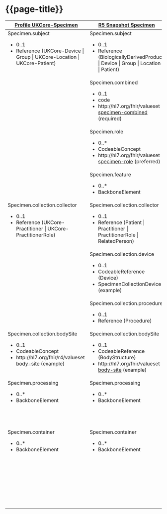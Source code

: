 # {{page-title}}

<table id="assets">
<thead>
<tr>
<th class="comparison-fhir"><a href="https://simplifier.net/guide/UK-Core-Implementation-Guide-STU3-Sequence/Home/ProfilesandExtensions/Profile-UKCore-Specimen?version=1.6.0">Profile UKCore-Specimen</a></th>
<th class="comparison-fhir"><a href="https://hl7.org/fhir/5.0.0-snapshot3/Specimen.html">R5 Snapshot Specimen</a></th>

<th class="comparison-note">Notes</th>
</tr>
</thead>
<tbody style="vertical-align:top">


<tr>
<td class="comparison-fhir">Specimen.subject<ul>
<li>0..1</li>
<li>Reference (UKCore-Device | Group | UKCore-Location | UKCore-Patient)</li>
</ul></td>
<td class="comparison-fhir">Specimen.subject<ul>
<li>0..1</li>
<li>Reference (BiologicallyDerivedProduct | Device | Group | Location | Patient)</li>
</ul>
</td>
</ul>
</td>
<td class="comparison-note">
<ul>
<li>Added reference to BiologicallyDerivedProduct</li>
</ul>
</td>
</tr>

<tr>
<td  class="comparison-fhir">&nbsp;</td>
<td  class="comparison-fhir">Specimen.combined<ul>
<li>0..1</li>
<li>code</li>
<li>http://hl7.org/fhir/valueset<br><a href="https://hl7.org/fhir/5.0.0-snapshot3/valueset-specimen-combined.html">specimen-combined</a> (required)</li>
</ul>
</td>
<td  class="comparison-note">
<ul>
<li>New element added in R5</li>
</tr>

<tr>
<td  class="comparison-fhir">&nbsp;</td>
<td  class="comparison-fhir">Specimen.role<ul>
<li>0..*</li>
<li>CodeableConcept</li>
<li>http://hl7.org/fhir/valueset<br><a href="https://hl7.org/fhir/5.0.0-snapshot3/valueset-specimen-role.html">specimen-role</a> (preferred)</li>
</ul>
</td>
<td  class="comparison-note">
<ul>
<li>New element added in R5</li>
</tr>

<tr>
<td  class="comparison-fhir">&nbsp;</td>
<td  class="comparison-fhir">Specimen.feature<ul>
<li>0..*</li>
<li>BackboneElement</li>
</ul>
</td>
<td  class="comparison-note">
<ul>
<li>New element added in R5</li>
</tr>

<tr>
<td class="comparison-fhir">Specimen.collection.collector<ul>
<li>0..1</li>
<li>Reference (UKCore-Practitioner | UKCore-PractitionerRole)</li>
</ul>
</td>
<td class="comparison-fhir">Specimen.collection.collector<ul>
<li>0..1</li>
<li>Reference (Patient | Practitioner | PractitionerRole | RelatedPerson)</li>
</ul>
</td>
<td class="comparison-note">
<ul>
<li>Added reference to Patient and RelatedPerson</li>
</ul>
</td>
</tr>

<tr>
<td  class="comparison-fhir">&nbsp;</td>
<td  class="comparison-fhir">Specimen.collection.device<ul>
<li>0..1</li>
<li>CodeableReference (Device)</li>
<li>SpecimenCollectionDevice (example)</li>
</ul>
</td>
<td  class="comparison-note">
<ul>
<li>New element added in R5</li>
</tr>

<tr>
<td  class="comparison-fhir">&nbsp;</td>
<td  class="comparison-fhir">Specimen.collection.procedure<ul>
<li>0..1</li>
<li>Reference (Procedure)</li>
</ul>
</td>
<td  class="comparison-note">
<ul>
<li>New element added in R5</li>
</tr>

<tr>
<td  class="comparison-fhir">Specimen.collection.bodySite<ul>
<li>0..1</li>
<li>CodeableConcept</li>
<li>http://hl7.org/fhir/r4/valueset<br><a href="https://hl7.org/fhir/r4/valueset-body-site.html">body-site</a> (example)</li>
</ul></td>
<td  class="comparison-fhir">Specimen.collection.bodySite<ul>
<li>0..1</li>
<li>CodeableReference (BodyStructure)</li>
<li>http://hl7.org/fhir/valueset<br><a href="https://hl7.org/fhir/5.0.0-snapshot3/valueset-body-site.html">body-site</a> (example)</li>
</ul>
</td>
<td  class="comparison-note">
<ul>
<li>Change from CodeableConcept to CodeableReference</li>
</tr>

<tr>
<td  class="comparison-fhir">Specimen.processing<ul>
<li>0..*</li>
<li>BackboneElement</li>
</ul>
</td>
<td  class="comparison-fhir">Specimen.processing<ul>
<li>0..*</li>
<li>BackboneElement</li>
</ul>
</td>
<td  class="comparison-note">
<ul>
<li><b>Removed sub elements in R5:</b> </li>
<li>Specimen.processing.procedure</li>
<li><b>New sub elements in R5:</b> </li>
<li>Specimen.processing.method, 0..1, <a href="https://hl7.org/fhir/5.0.0-snapshot3/valueset-specimen-processing-method.html">specimen-processing-method</a> (example)</li>
</ul>
</td>
</tr>

<tr>
<td  class="comparison-fhir">Specimen.container<ul>
<li>0..*</li>
<li>BackboneElement</li>
</ul>
</td>
<td  class="comparison-fhir">Specimen.container<ul>
<li>0..*</li>
<li>BackboneElement</li>
</ul>
</td>
<td  class="comparison-note">
<ul>
<li><b>Removed sub elements in R5:</b> </li>
<li>Specimen.container.identifier</li>
<li>Specimen.container.description</li>
<li>Specimen.container.type</li>
<li>Specimen.container.capacity</li>
<li>Specimen.container.additive[x]</li>
<li><b>New sub elements in R5:</b> </li>
<li>Specimen.container.device, 1..1, Reference (Device)</li>
<li>Specimen.container.location, 0..1, Reference (Location)</li>
</ul>
</td>
</tr>


</tbody>
</table>


